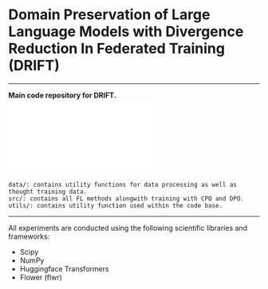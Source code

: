 # Domain Preservation of Large Language Models with Divergence Reduction In Federated Training (DRIFT)  
-------------------------------------------------
**Main code repository for DRIFT.** 
![DRIFT aggregation](drift.pdf)
```
data/: contains utility functions for data processing as well as thought training data.  
src/: contains all FL methods alongwith training with CPO and DPO.  
utils/: contains utility function used within the code base.
```
--------------------------------------------------
All experiments are conducted using the following scientific libraries and frameworks:  
- Scipy
- NumPy
- Huggingface Transformers
- Flower (flwr)
